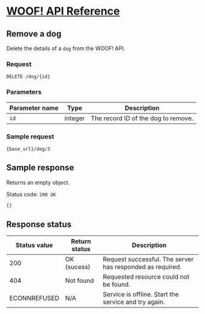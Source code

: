 # [WOOF! API Reference](index.md#reference)
## Remove a dog 
Delete the details of a `dog` from the WOOF! API.

### Request
```
DELETE /dog/{id}
```

### Parameters
|Parameter name   |Type   |Description   |   
|---|---|---|
| `id`  |integer   | The record ID of the dog to remove. |  

### Sample request
```
{base_url}/dog/3
```

## Sample response
Returns an empty object.

Status code: `200 OK`

```json
{}
```
## Response status
|Status value   |Return status  |Description   |   
|---|---|---|
|200  |OK (sucess)  | Request successful. The server has responded as required.  |  
|404|Not found|Requested resource could not be found.|
|ECONNREFUSED|N/A|Service is offline. Start the service and try again.|
